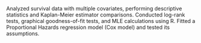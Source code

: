 Analyzed survival data with multiple covariates, performing descriptive statistics and Kaplan-Meier estimator comparisons. Conducted log-rank tests, graphical goodness-of-fit tests, and MLE calculations using R. Fitted a Proportional Hazards regression model (Cox model) and tested its assumptions.

